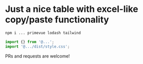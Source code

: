 # Just a nice table with excel-like copy/paste functionality

```sh
npm i ... primevue lodash tailwind
```

```ts
import {} from '@...';
import '@.../dist/style.css';
```

PRs and requests are welcome!
